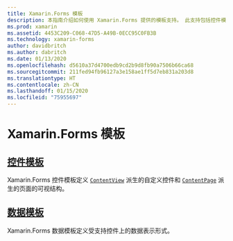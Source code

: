 ```yaml
---
title: Xamarin.Forms 模板
description: 本指南介绍如何使用 Xamarin.Forms 提供的模板支持。 此支持包括控件模板和数据模板。控件模板定义自定义控件和页面的可视结构；数据模板定义受支持控件上的数据表示形式。
ms.prod: xamarin
ms.assetid: 4453C209-C068-47D5-A49B-0ECC95C0FB3B
ms.technology: xamarin-forms
author: davidbritch
ms.author: dabritch
ms.date: 01/13/2020
ms.openlocfilehash: d5610a37d4700edb9cd2b9d8fb90a7506b66ca68
ms.sourcegitcommit: 211fed94fb96127a3e158ae1ff5d7eb831a203d8
ms.translationtype: HT
ms.contentlocale: zh-CN
ms.lasthandoff: 01/15/2020
ms.locfileid: "75955697"
---
```

# <a name="xamarinforms-templates"></a>Xamarin.Forms 模板

## <a name="control-templatescontrol-templatemd"></a>[控件模板](control-template.md)

Xamarin.Forms 控件模板定义 [`ContentView`](xref:Xamarin.Forms.ContentView) 派生的自定义控件和 [`ContentPage`](xref:Xamarin.Forms.ContentPage) 派生的页面的可视结构。

## <a name="data-templatesdata-templatesindexmd"></a>[数据模板](data-templates/index.md)

Xamarin.Forms 数据模板定义受支持控件上的数据表示形式。
